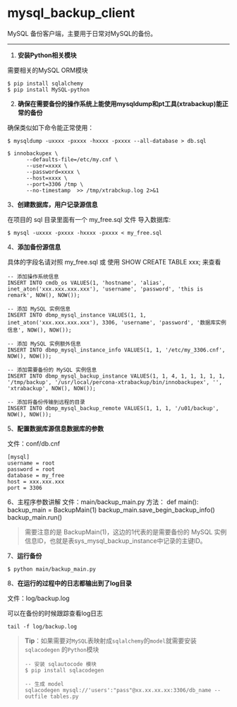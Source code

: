 # mysql_backup_client #

MySQL 备份客户端，主要用于日常对MySQL的备份。

------------------------------

1. **安装Python相关模块**

需要相关的MySQL ORM模块

    $ pip install sqlalchemy
    $ pip install MySQL-python


2. **确保在需要备份的操作系统上能使用mysqldump和pt工具(xtrabackup)能正常的备份** <br />

确保类似如下命令能正常使用：

	$ mysqldump -uxxxx -pxxxx -hxxxx -pxxxx --all-database > db.sql

    $ innobackupex \
          --defaults-file=/etc/my.cnf \
          --user=xxxx \
          --password=xxxx \
          --host=xxxx \
          --port=3306 /tmp \
          --no-timestamp  >> /tmp/xtrabckup.log 2>&1 

3、**创建数据库，用户记录源信息**

在项目的 sql 目录里面有一个 my_free.sql 文件
导入数据库:

    $ mysql -uxxxx -pxxxx -hxxxx -pxxxx < my_free.sql

4、**添加备份源信息**

具体的字段名请对照 my_free.sql 或 使用 SHOW CREATE TABLE xxx; 来查看

    -- 添加操作系统信息
    INSERT INTO cmdb_os VALUES(1, 'hostname', 'alias', inet_aton('xxx.xxx.xxx.xxx'), 'username', 'password', 'this is remark', NOW(), NOW());
    
    -- 添加 MySQL 实例信息
    INSERT INTO dbmp_mysql_instance VALUES(1, 1, inet_aton('xxx.xxx.xxx.xxx'), 3306, 'username', 'password', '数据库实例信息', NOW(), NOW());
    
    -- 添加 MySQL 实例额外信息
    INSERT INTO dbmp_mysql_instance_info VALUES(1, 1, '/etc/my_3306.cnf', NOW(), NOW());
    
    -- 添加需要备份的 MySQL 实例信息
    INSERT INTO dbmp_mysql_backup_instance VALUES(1, 1, 4, 1, 1, 1, 1, 1, '/tmp/backup', '/usr/local/percona-xtrabackup/bin/innobackupex', '', 'xtrabackup', NOW(), NOW());
    
    -- 添加将备份传输到远程的目录
    INSERT INTO dbmp_mysql_backup_remote VALUES(1, 1, 1, '/u01/backup', NOW(), NOW());

5、**配置数据库源信息数据库的参数**

文件：conf/db.cnf

    [mysql]
    username = root
    password = root
    database = my_free
    host = xxx.xxx.xxx
    port = 3306

6、主程序参数讲解
文件：main/backup_main.py
方法：
def main():
    backup_main = BackupMain(1)
    backup_main.save_begin_backup_info()
    backup_main.run()
    
> 需要注意的是 BackupMain(1)，这边的1代表的是需要备份的 MySQL 实例信息ID，也就是表sys_mysql_backup_instance中记录的主键ID。

7、**运行备份**

    $ python main/backup_main.py

8、**在运行的过程中的日志都输出到了log目录**

文件：log/backup.log

可以在备份的时候跟踪查看log日志

    tail -f log/backup.log

> **Tip**：如果需要对`MySQL`表映射成`sqlalchemy`的`model`就需要安装`sqlacodegen` 的`Python`模块
> 
>     -- 安装 sqlautocode 模块
>     $ pip install sqlacodegen
>     
>     -- 生成 model
>     sqlacodegen mysql://'users':"pass"@xx.xx.xx.xx:3306/db_name --outfile tables.py

